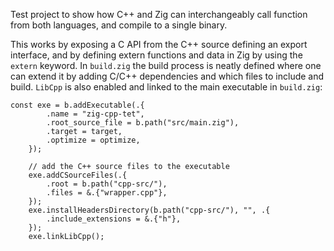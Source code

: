 Test project to show how C++ and Zig can interchangeably call function from both languages, and compile to a single binary.

This works by exposing a C API from the C++ source defining an export interface, and by defining extern functions and data in Zig by using the `extern` keyword. In `build.zig` the build process is neatly defined where one can extend it by adding C/C++ dependencies and which files to include and build. `LibCpp` is also enabled and linked to the main executable in `build.zig`:

```zig
const exe = b.addExecutable(.{
        .name = "zig-cpp-tet",
        .root_source_file = b.path("src/main.zig"),
        .target = target,
        .optimize = optimize,
    });

    // add the C++ source files to the executable
    exe.addCSourceFiles(.{
        .root = b.path("cpp-src/"),
        .files = &.{"wrapper.cpp"},
    });
    exe.installHeadersDirectory(b.path("cpp-src/"), "", .{
        .include_extensions = &.{"h"},
    });
    exe.linkLibCpp();
```
